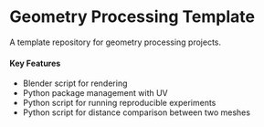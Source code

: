 # Geometry Processing Template

A template repository for geometry processing projects.

#### Key Features

- Blender script for rendering
- Python package management with UV
- Python script for running reproducible experiments
- Python script for distance comparison between two meshes
